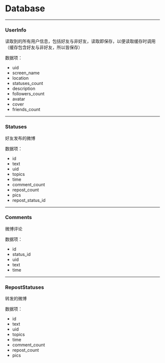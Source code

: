 # Database #

----------

### UserInfo ###
读取到的所有用户信息，包括好友与非好友，读取即保存，以便读取缓存时调用（缓存包含好友与非好友，所以皆保存）  

数据项：

- uid 
- screen_name  
- location  
- statuses_count  
- description  
- followers_count  
- avatar  
- cover  
- friends_count  

----------

### Statuses ###
好友发布的微博

数据项：

- id
- text
- uid
- topics
- time
- comment_count
- repost_count
- pics
- repost_status_id

----------

### Comments ###
微博评论

数据项：

- id
- status_id
- uid
- text
- time

----------

### RepostStatuses ###
转发的微博

数据项：

- id
- text
- uid
- topics
- time
- comment_count
- repost_count
- pics